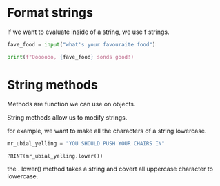 # Format strings
If we want to evaluate inside of a string, we use f strings.

```python
fave_food = input("what's your favouraite food")

print(f"Ooooooo, {fave_food} sonds good!)
```


# String methods
Methods are function we can use on objects.

String methods allow us to modify strings.

for example, we want to make all the characters of a string lowercase.

```python
mr_ubial_yelling = "YOU SHOULD PUSH YOUR CHAIRS IN"

PRINT(mr_ubial_yelling.lower())
```

the . lower() method takes a string and covert all uppercase character to lowercase.

